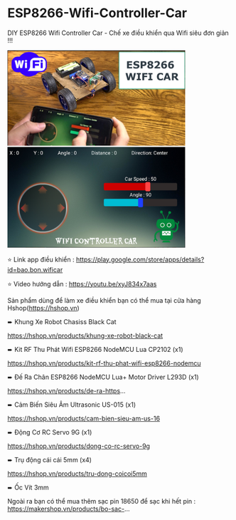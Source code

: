 # ESP8266-Wifi-Controller-Car
DIY ESP8266 Wifi Controller Car - Chế xe điều khiển qua Wifi siêu đơn giản !!!


<img src="https://raw.githubusercontent.com/quocbao238/ESP8266-Wifi-Controller-Car/master/image/image.PNG" width="400"/> <img src="https://raw.githubusercontent.com/quocbao238/ESP8266-Wifi-Controller-Car/master/image/image2.PNG" width="400"/> 

⭐ Link app điều khiển : https://play.google.com/store/apps/details?id=bao.bon.wificar

⭐ Video hướng dẫn : https://youtu.be/xyJ834x7aas

Sản phẩm dùng để làm xe điều khiển bạn có thể mua tại cửa hàng Hshop(https://hshop.vn)

➨ Khung Xe Robot Chasiss Black Cat

https://hshop.vn/products/khung-xe-robot-black-cat

➨ Kit RF Thu Phát Wifi ESP8266 NodeMCU Lua CP2102 (x1)

https://hshop.vn/products/kit-rf-thu-phat-wifi-esp8266-nodemcu

➨ Đế Ra Chân ESP8266 NodeMCU Lua+ Motor Driver L293D (x1)

https://hshop.vn/products/de-ra-https...

➨ Cảm Biến Siêu Âm Ultrasonic US-015 (x1)

https://hshop.vn/products/cam-bien-sieu-am-us-16

➨ Động Cơ RC Servo 9G (x1)

https://hshop.vn/products/dong-co-rc-servo-9g

➨ Trụ động cái cái 5mm (x4)

https://hshop.vn/products/tru-dong-coicoi5mm

➨ Ốc Vít 3mm

Ngoài ra bạn có thể mua thêm sạc pin 18650 để sạc khi hết pin :
https://makershop.vn/products/bo-sac-...

